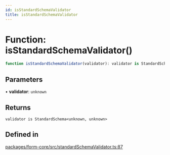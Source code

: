 ```yaml
---
id: isStandardSchemaValidator
title: isStandardSchemaValidator
---
```


# Function: isStandardSchemaValidator()

```ts
function isStandardSchemaValidator(validator): validator is StandardSchema<unknown, unknown>
```

## Parameters

• **validator**: `unknown`

## Returns

`validator is StandardSchema<unknown, unknown>`

## Defined in

[packages/form-core/src/standardSchemaValidator.ts:87](https://github.com/TanStack/form/blob/main/packages/form-core/src/standardSchemaValidator.ts#L87)
